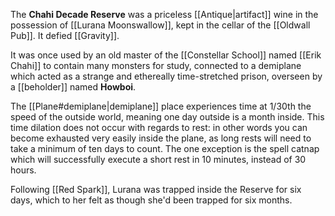 The **Chahi Decade Reserve** was a priceless [[Antique|artifact]] wine in the possession of [[Lurana Moonswallow]], kept in the cellar of the [[Oldwall Pub]]. It defied [[Gravity]].

It was once used by an old master of the [[Constellar School]] named [[Erik Chahi]] to contain many monsters for study, connected to a demiplane which acted as a strange and ethereally time-stretched prison, overseen by a [[beholder]] named **Howboi**.

The [[Plane#demiplane|demiplane]] place experiences time at 1/30th the speed of the outside world, meaning one day outside is a month inside. This time dilation does not occur with regards to rest: in other words you can become exhausted very easily inside the plane, as long rests will need to take a minimum of ten days to count. The one exception is the spell catnap which will successfully execute a short rest in 10 minutes, instead of 30 hours.

Following [[Red Spark]], Lurana was trapped inside the Reserve for six days, which to her felt as though she'd been trapped for six months.